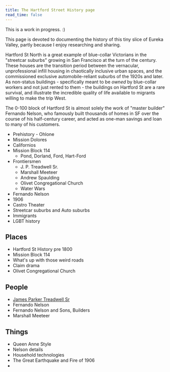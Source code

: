 ```yaml
---
title: The Hartford Street History page
read_time: false
---
```


This is a work in progress. :)

This page is devoted to documenting the history of this tiny slice of Eureka Valley, partly because I enjoy researching and sharing.


Hartford St North is a great example of blue-collar Victorians in the "streetcar suburbs" growing in San Francisco at the turn of the century. These houses are the transition period between the vernacular, unprofessional infill housing in chaotically inclusive urban spaces, and the commissioned exclusive automobile-reliant suburbs of the 1920s and later. As non-status buildings - specifically meant to be _owned_ by blue-collar workers and not just rented to them - the buildings on Hartford St are a rare survival, and illustrate the incredible quality of life available to migrants willing to make the trip West.

The 0-100 block of Hartford St is almost solely the work of "master builder" Fernando Nelson, who famously built thousands of homes in SF over the course of his half-century career, and acted as one-man savings and loan to many of his customers.

- Prehistory - Ohlone
- Mission Dolores
- Californios
- Mission Block 114
  - Pond, Dorland, Ford, Hart-Ford
- Frontiersmen
  - J. P. Treadwell Sr.
  - Marshall Meeteer
  - Andrew Spaulding
  - Olivet Congregational Church
  - Water Wars
- Fernando Nelson
- 1906
- Castro Theater
- Streetcar suburbs and Auto suburbs
- Immigrants
- LGBT history



## Places
- Hartford St History pre 1800
- Mission Block 114
- What's up with those weird roads
- Claim drama
- Olivet Congregational Church



## People
- [James Parker Treadwell Sr](/hartford-st/jptreadwell-sr/)
- Fernando Nelson
- Fernando Nelson and Sons, Builders
- Marshall Meeteer

## Things
- Queen Anne Style
- Nelson details
- Household technologies
- The Great Earthquake and Fire of 1906
-
